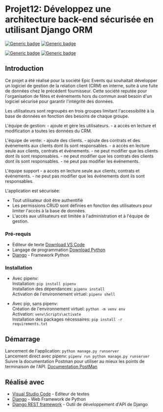 # Projet12: Développez une architecture back-end sécurisée en utilisant Django ORM

[![Generic badge](https://img.shields.io/badge/MADE_WITH-PYTHON-orange.svg)](https://www.python.org/)
[![Generic badge](https://img.shields.io/badge/MADE_WITH-Django_REST_Framework-blue.svg)](https://www.django-rest-framework.org/)   

[![Generic badge](https://img.shields.io/badge/APPROVED_BY-AURELIE_BERNICHE-blueviolet.svg)](https://github.com/BernicheAurelie/)
[![Generic badge](https://img.shields.io/badge/FOR-Epic-Events-green.svg)](https://user.oc-static.com/upload/2020/09/22/16007804386673_P10.png)

## Introduction

Ce projet a été réalisé pour la société Epic Events qui souhaitait développer un logiciel de gestion de la relation client (CRM) en interne, suite à une fuite de données chez le précédent fournisseur. Cette société reputée pour l'organisation de fêtes et événements hors du commun avait besoin d'un logiciel sécurisé pour garantir l'intégrité des données.

Les utilisateurs sont regroupés en trois groupes limitant l'accessibilité à la base de données en fonction des besoins de chaque groupe.

L'équipe de gestion:
    - ajoute et gère les utilisateurs.
    - a accès en lecture et modification a toutes les données du CRM.

L'équipe de vente:
    - ajoute des clients.
    - ajoute des contrats et des événements aux clients dont ils sont responsables.
    - a accès en lecture seule aux clients, contrats et événements.
    - ne peut modifier que les clients dont ils sont responsables.
    - ne peut modifier que les contrats des clients dont ils sont responsables.
    - ne peut pas modifier les événements.

L'équipe support
    - a accès en lecture seule aux clients, contrats et événements.
    - ne peut pas modifier que les événements dont ils sont responsables.

L'application est sécurisée:
  - Tout utilisateur doit être authentifié
  - Les permissions CRUD sont définies en fonction des utilisateurs pour limiter l'accès à la base de données.
  - L'accès aux utilisateurs est limitée à l'administration et à l'équipe de gestion.

### Pré-requis

- Editeur de texte [Download VS Code](https://code.visualstudio.com/) 
- Langage de programmation [Download Python](https://www.python.org/downloads/)
- [Django](https://www.djangoproject.com/) - Framework Python

### Installation
- Avec pipenv:   
Installation: ```pip install pipenv```   
Installation des dépendances: ```pipenv install```    
Activation de l'environnement virtuel: ```pipenv shell```   

- Avec pip, sans pipenv:   
Création de l'environnement virtuel: ``` python -m venv env ```   
Activation: ```venv\Scripts\activate```   
Installation des packages nécessaires: ```pip install -r requirements.txt```   


## Démarrage
Lancement de l'application: ```python manage.py runserver```   
Lancement direct avec pipenv: ```pipenv run python manage.py runserver```    
Suivre la documentation Postman pour utiliser au mieux les points de terminaison de l'API.
[Documentation PostMan](https://documenter.getpostman.com/view/18483073/2s9Xy5LVaQ)


## Réalisé avec 
- [Visual Studio Code](https://code.visualstudio.com/) - Editeur de textes
- [Django](https://www.djangoproject.com/) - Web Framework de Python
- [Django REST framework](https://www.django-rest-framework.org/) - Outil de développement d'API de Django
